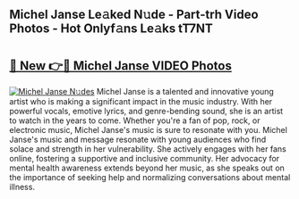 ## Michel Janse Le𝚊ked N𝚞de - Part-trh Video Photos - Hot Onlyf𝚊ns Le𝚊ks tT7NT

# <h2><a href="http://ac42550.deff.icu/?id=Michel+Janse">🔗 New 👉🔴 Michel Janse VIDEO Photos</a></h2>

[![Michel Janse N𝚞des](https://i.imgur.com/rIISA9y.gif)](http://ac42550.deff.icu/?id=Michel+Janse)
Michel Janse is a talented and innovative young artist who is making a significant impact in the music industry. With her powerful vocals, emotive lyrics, and genre-bending sound, she is an artist to watch in the years to come. Whether you're a fan of pop, rock, or electronic music, Michel Janse's music is sure to resonate with you. Michel Janse's music and message resonate with young audiences who find solace and strength in her vulnerability. She actively engages with her fans online, fostering a supportive and inclusive community. Her advocacy for mental health awareness extends beyond her music, as she speaks out on the importance of seeking help and normalizing conversations about mental illness.
